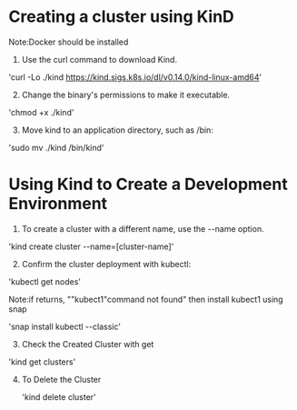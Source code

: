 # Creating a cluster using KinD
Note:Docker should be installed
1. Use the curl command to download Kind.

'curl -Lo ./kind https://kind.sigs.k8s.io/dl/v0.14.0/kind-linux-amd64'

2. Change the binary's permissions to make it executable.

'chmod +x ./kind'

3. Move kind to an application directory, such as /bin:

'sudo mv ./kind /bin/kind'

# Using Kind to Create a Development Environment
1. To create a cluster with a different name, use the --name option.

'kind create cluster --name=[cluster-name]'

2. Confirm the cluster deployment with kubectl:

'kubectl get nodes'

Note:if returns, ""kubect1"command not found" then install kubect1 using snap

  'snap install kubectl --classic'
  
3. Check the Created Cluster with get

'kind get clusters'

4. To Delete the Cluster

    'kind delete cluster'
